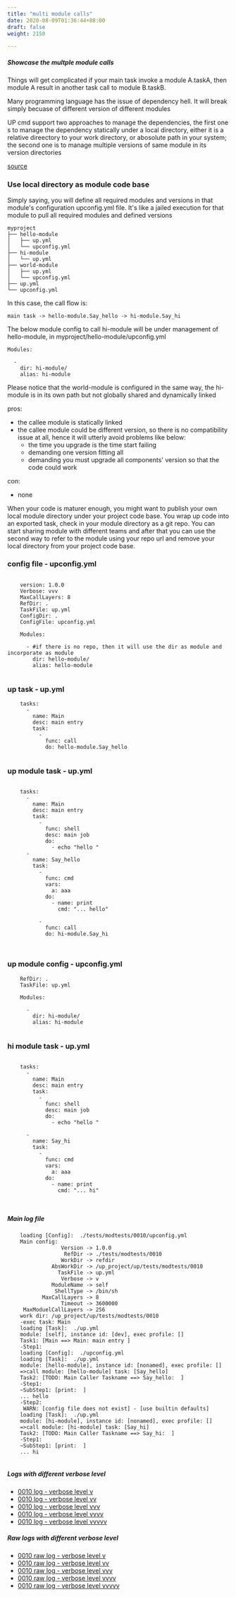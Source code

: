 ```yaml
---
title: "multi module calls"
date: 2020-08-09T01:36:44+88:00
draft: false
weight: 2150

---
```


##### Showcase the multple module calls

Things will get complicated if your main task invoke a module A.taskA, then module A result in another task call to module B.taskB.

Many programming language has the issue of dependency hell. It will break simply becuase of different version of different modules

UP cmd support two approaches to manage the dependencies, the first one s to manage the dependency statically under a local directory, either it is a relative direectory to your work directory, or abosolute path in your system; the second one is to manage multiple versions of same module in its version directories


[source](https://github.com/upcmd/up/tree/master/tests/modtests/0010)

### Use local directory as module code base


Simply saying, you will define all required modules and versions in that module's configuration upconfig.yml file. It's like a jailed execution for that module to pull all required modules and defined versions

```
myproject
├── hello-module
│   ├── up.yml
│   └── upconfig.yml
├── hi-module
│   └── up.yml
├── world-module
│   ├── up.yml
│   └── upconfig.yml
├── up.yml
└── upconfig.yml
```

In this case, the call flow is:
```
main task -> hello-module.Say_hello -> hi-module.Say_hi
```

The below module config to call hi-module will be under management of hello-module, in myproject/hello-module/upconfig.yml
```
Modules:

  -
    dir: hi-module/
    alias: hi-module
```

Please notice that the world-module is configured in the same way, the hi-module is in its own path but not globally shared and dynamically linked

pros:
* the callee module is statically linked
* the callee module could be different version, so there is no compatibility issue at all, hence it will utterly avoid problems like below:
  * the time you upgrade is the time start failing
  * demanding one version fitting all
  * demanding you must upgrade all components' version so that the code could work

con:
* none

When your code is maturer enough, you might want to publish your own local module directory under your project code base. You wrap up code into an exported task, check in your module directory as a git repo. You can start sharing module with different teams and after that you can use the second way to refer to the module using your repo url and remove your local directory from your project code base.









### config file - upconfig.yml




```
    
    version: 1.0.0
    Verbose: vvv
    MaxCallLayers: 8
    RefDir: .
    TaskFile: up.yml
    ConfigDir: .
    ConfigFile: upconfig.yml
    
    Modules:
    
      - #if there is no repo, then it will use the dir as module and incorporate as module
        dir: hello-module/
        alias: hello-module
    
```






### up task - up.yml




```
    tasks:
      -
        name: Main
        desc: main entry
        task:
          -
            func: call
            do: hello-module.Say_hello
    
```






### up module task - up.yml




```
    
    tasks:
      -
        name: Main
        desc: main entry
        task:
          -
            func: shell
            desc: main job
            do:
              - echo "hello "
      -
        name: Say_hello
        task:
          -
            func: cmd
            vars:
              a: aaa
            do:
              - name: print
                cmd: "... hello"
    
          -
            func: call
            do: hi-module.Say_hi
    
    
```






### up module config - upconfig.yml




```
    RefDir: .
    TaskFile: up.yml
    
    Modules:
    
      -
        dir: hi-module/
        alias: hi-module
    
```






### hi module task - up.yml




```
    
    tasks:
      -
        name: Main
        desc: main entry
        task:
          -
            func: shell
            desc: main job
            do:
              - echo "hello "
    
      -
        name: Say_hi
        task:
          -
            func: cmd
            vars:
              a: aaa
            do:
              - name: print
                cmd: "... hi"
    
    
```








##### Main log file

```
    loading [Config]:  ./tests/modtests/0010/upconfig.yml
    Main config:
                 Version -> 1.0.0
                  RefDir -> ./tests/modtests/0010
                 WorkDir -> refdir
              AbsWorkDir -> /up_project/up/tests/modtests/0010
                TaskFile -> up.yml
                 Verbose -> v
              ModuleName -> self
               ShellType -> /bin/sh
           MaxCallLayers -> 8
                 Timeout -> 3600000
     MaxModuelCallLayers -> 256
    work dir: /up_project/up/tests/modtests/0010
    -exec task: Main
    loading [Task]:  ./up.yml
    module: [self], instance id: [dev], exec profile: []
    Task1: [Main ==> Main: main entry ]
    -Step1:
    loading [Config]:  ./upconfig.yml
    loading [Task]:  ./up.yml
    module: [hello-module], instance id: [nonamed], exec profile: []
    =>call module: [hello-module] task: [Say_hello]
    Task2: [TODO: Main Caller Taskname ==> Say_hello:  ]
    -Step1:
    ~SubStep1: [print:  ]
    ... hello
    -Step2:
     WARN: [config file does not exist] - [use builtin defaults]
    loading [Task]:  ./up.yml
    module: [hi-module], instance id: [nonamed], exec profile: []
    =>call module: [hi-module] task: [Say_hi]
    Task2: [TODO: Main Caller Taskname ==> Say_hi:  ]
    -Step1:
    ~SubStep1: [print:  ]
    ... hi
    
```

##### Logs with different verbose level
* [0010 log - verbose level v](../../logs/m0010_v)
* [0010 log - verbose level vv](../../logs/m0010_vv)
* [0010 log - verbose level vvv](../../logs/m0010_vvv)
* [0010 log - verbose level vvvv](../../logs/m0010_vvvv)
* [0010 log - verbose level vvvvv](../../logs/m0010_vvvvv)

##### Raw logs with different verbose level
* [0010 raw log - verbose level v](../../reflogs/m0010_v.log)
* [0010 raw log - verbose level vv](../../reflogs/m0010_vv.log)
* [0010 raw log - verbose level vvv](../../reflogs/m0010_vvv.log)
* [0010 raw log - verbose level vvvv](../../reflogs/m0010_vvvv.log)
* [0010 raw log - verbose level vvvvv](../../reflogs/m0010_vvvvv.log)



